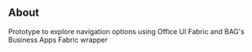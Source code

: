 ## About

Prototype to explore navigation options using Office UI Fabric and BAG's Business Apps Fabric wrapper


